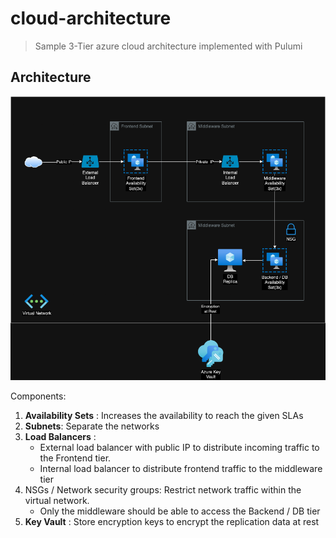 # cloud-architecture

> Sample 3-Tier azure cloud architecture implemented with Pulumi

## Architecture

![Architecture](diagrams/3-tier-azure-cloud-architecture.drawio.png)

Components:

1. **Availability Sets** : Increases the availability to reach the given SLAs
2. **Subnets**: Separate the networks
3. **Load Balancers** :
   - External load balancer with public IP to distribute incoming traffic to the Frontend tier.
   - Internal load balancer to distribute frontend traffic to the middleware tier
4. NSGs / Network security groups: Restrict network traffic within the virtual network.
   - Only the middleware should be able to access the Backend / DB tier
5. **Key Vault** : Store encryption keys to encrypt the replication data at rest
